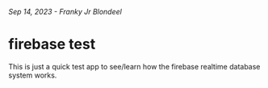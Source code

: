 *Sep 14, 2023 - Franky Jr Blondeel*

# firebase test

This is just a quick test app to see/learn how the firebase realtime database system works.
